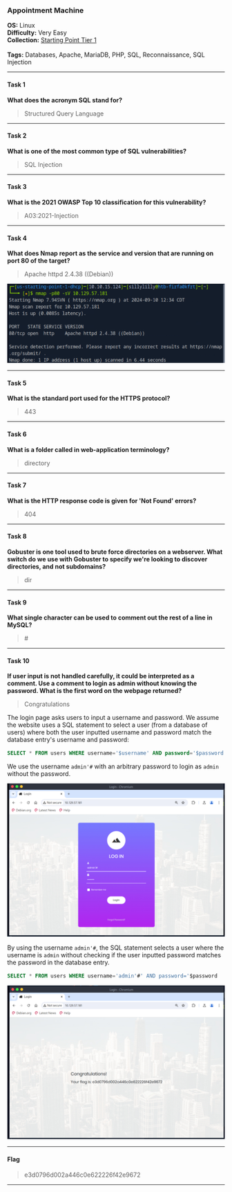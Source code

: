 ### Appointment Machine

**OS:** Linux<br>
**Difficulty:** Very Easy<br>
**Collection:** [Starting Point Tier 1](/StartingPoint/Tier1/)<br><br>
**Tags:** Databases, Apache, MariaDB, PHP, SQL, Reconnaissance, SQL Injection

---

#### Task 1

**What does the acronym SQL stand for?**

> Structured Query Language


---

#### Task 2

**What is one of the most common type of SQL vulnerabilities?**

> SQL Injection


---

#### Task 3

**What is the 2021 OWASP Top 10 classification for this vulnerability?**

> A03:2021-Injection


---

#### Task 4

**What does Nmap report as the service and version that are running on port 80 of the target?**

> Apache httpd 2.4.38 ((Debian))

![Service Version](nmap.png)


---

#### Task 5

**What is the standard port used for the HTTPS protocol?**

> 443


---

#### Task 6

**What is a folder called in web-application terminology?**

> directory


---

#### Task 7

**What is the HTTP response code is given for 'Not Found' errors?**

> 404


---

#### Task 8

**Gobuster is one tool used to brute force directories on a webserver. What switch do we use with Gobuster to specify we're looking to discover directories, and not subdomains?**

> dir


---

#### Task 9

**What single character can be used to comment out the rest of a line in MySQL?**

> \#


---

#### Task 10

**If user input is not handled carefully, it could be interpreted as a comment. Use a comment to login as admin without knowing the password. What is the first word on the webpage returned?**

> Congratulations

The login page asks users to input a username and password. We assume the website uses a SQL statement to select a user (from a database of users) where both the user inputted username and password match the database entry's username and password:

```SQL
SELECT * FROM users WHERE username='$username' AND password='$password
```

We use the username `admin'#` with an arbitrary password to login as `admin` without the password.

![SQLi](injection.png)

By using the username `admin'#`, the SQL statement selects a user where the username is `admin` without checking if the user inputted password matches the password in the database entry.

```SQL
SELECT * FROM users WHERE username='admin'#' AND password='$password
```

![Logged In User](flag.png)

---

#### Flag

> e3d0796d002a446c0e622226f42e9672

---